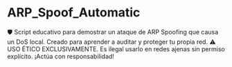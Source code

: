 # ARP_Spoof_Automatic
🛡️ Script educativo para demostrar un ataque de ARP Spoofing que causa un DoS local. Creado para aprender a auditar y proteger tu propia red. ⚠️ USO ÉTICO EXCLUSIVAMENTE. Es ilegal usarlo en redes ajenas sin permiso explícito. ¡Actúa con responsabilidad!
